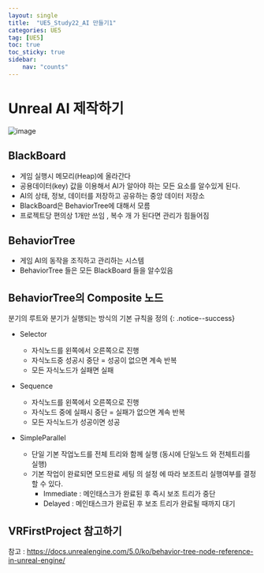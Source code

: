 ```yaml
---
layout: single
title:  "UE5_Study22_AI 만들기1"
categories: UE5
tag: [UE5]
toc: true
toc_sticky: true
sidebar:
    nav: "counts"
---
```


# Unreal AI 제작하기 
![image](https://github.com/silverlnng/VRFirstProject/assets/112385982/5b5e49db-bd3b-4426-98f4-3c6ff9b78c43)

## BlackBoard
   
* 게임 실행시 메모리(Heap)에 올라간다 
* 공용데이터(key) 값을 이용해서 AI가 알아야 하는 모든 요소를 알수있게 된다.
* AI의 상태, 정보, 데이터를 저장하고 공유하는 중앙 데이터 저장소
* BlackBoard은 BehaviorTree에 대해서 모름
* 프로젝트당 편의상 1개만 쓰임 , 복수 개 가 된다면 관리가 힘들어짐

## BehaviorTree

* 게임 AI의 동작을 조직하고 관리하는 시스템
* BehaviorTree 들은 모든 BlackBoard 들을 알수있음

## BehaviorTree의 Composite 노드
   
분기의 루트와 분기가 실행되는 방식의 기본 규칙을 정의
{: .notice--success}

* Selector
    * 자식노드를 왼쪽에서 오른쪽으로 진행
    * 자식노드중 성공시 중단 = 성공이 없으면 계속 반복 
    * 모든 자식노드가 실패면 실패
   
* Sequence
    * 자식노드를 왼쪽에서 오른쪽으로 진행
    * 자식노드 중에 실패시 중단 = 실패가 없으면 계속 반복
    * 모든 자식노드가 성공이면 성공  

* SimpleParallel
    * 단일 기본 작업노드를 전체 트리와 함께 실행 (동시에 단일노드 와 전체트리를 실행)
    * 기본 작업이 완료되면 모드완료 세팅 의 설정 에 따라 보조트리 실행여부를 결정할 수 있다.
        * Immediate : 메인태스크가 완료된 후 즉시 보조 트리가 중단
        * Delayed : 메인태스크가 완료된 후 보조 트리가 완료될 때까지 대기

##  VRFirstProject 참고하기

참고 : <https://docs.unrealengine.com/5.0/ko/behavior-tree-node-reference-in-unreal-engine/>

